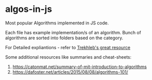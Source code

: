 # algos-in-js

Most popular Algorithms implemented in JS code.

Each file has example implementation/s of an algorithm. Bunch of algorithms are sorted into folders based on the category.

For Detailed expliantions - refer to  [Trekhleb's great resource](https://github.com/trekhleb/javascript-algorithms)

Some additional resources like summaries and cheat-sheets:

1. https://catonmat.net/summary-of-mit-introduction-to-algorithms
2. https://dafoster.net/articles/2015/08/08/algorithms-101/
